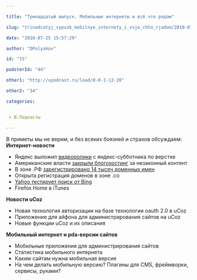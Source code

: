 ```yaml
---

title: "Тринадцатый выпуск. Мобильные интернеты и всё что рядом"

slug: "trinadcatyj_vypusk_mobilnye_internety_i_vsjo_chto_rjadom/2010-07-25-15"

date: "2010-07-25 15:57:29"

author: "DPolyakov"

id: "15"

podsterId: "44"

other1: "http://upodcast.ru/load/0-0-1-12-20"

other2: "34"

categories:


 - Ю.Подкасты

---
```

В приметы мы не верим, и без всяких боязней и страхов обсуждаем:  
**Интернет-новости**

*   Яндекс выложил [видеоролики](http://video.yandex.ru/users/ya-events/collection/21/) с яндекс-субботника по верстке
*   Американские власти [закрыли блогохостинг](http://www.readwriteweb.com/archives/70000_blogs_shut_down_by_us_law_enforcement.php) за незаконный контент
*   В зоне .РФ [зарегистрировано 14 тысяч доменных имен](http://lenta.ru/news/2010/07/15/domain/)
*   Открыта регистрация доменов в зоне .co
*   [Yahoo тестирует поиск от Bing](http://blog.dimok.ru/yahoo-testiruet-vyidachu-ot-microsoft )
*   Firefox Home в iTunes

**Новости uCoz**

*   Новая технология авторизации на базе технологии oauth 2.0 в uCoz
*   Приложение для айфона для администрирования сайтов на uCoz
*   Новые функции uCoz и их описания

**Мобильный интернет и pda-версии сайтов**

*   Мобильные приложения для администрирования сайтов
*   Статистика мобильного интернета
*   Каким сайтам нужна мобильная версия
*   На чем делать мобильную версию? Плагины для CMS, фреймворки, сервисы, руками?